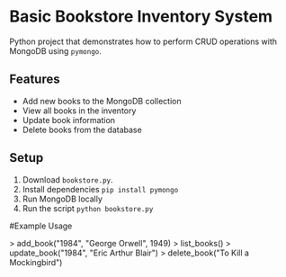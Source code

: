 # Basic Bookstore Inventory System

Python project that demonstrates how to perform CRUD operations with MongoDB using `pymongo`.

## Features

- Add new books to the MongoDB collection
- View all books in the inventory
- Update book information
- Delete books from the database

## Setup
1. Download `bookstore.py`.
2. Install dependencies
   `pip install pymongo`
4. Run MongoDB locally
5. Run the script
   `python bookstore.py`


#Example Usage
<p>
> add_book("1984", "George Orwell", 1949)
> list_books()
> update_book("1984", "Eric Arthur Blair")
> delete_book("To Kill a Mockingbird")
</p>

